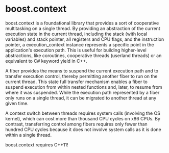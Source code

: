 boost.context
=============

boost.context is a foundational library that provides a sort of cooperative multitasking on a single thread.
By providing an abstraction of the current execution state in the current thread, including the stack (with
local variables) and stack pointer, all registers and CPU flags, and the instruction pointer, a execution_context
instance represents a specific point in the application's execution path. This is useful for building
higher-level abstractions, like coroutines, cooperative threads (userland threads) or an equivalent to
C# keyword yield in C++.

A fiber provides the means to suspend the current execution path and to transfer execution control,
thereby permitting another fiber to run on the current thread. This state full transfer mechanism
enables a fiber to suspend execution from within nested functions and, later, to resume from where it
was suspended. While the execution path represented by a fiber only runs on a single thread, it can be
migrated to another thread at any given time.

A context switch between threads requires system calls (involving the OS kernel), which can cost more than
thousand CPU cycles on x86 CPUs. By contrast, transferring control among fibers requires only fewer than
hundred CPU cycles because it does not involve system calls as it is done within a single thread.

boost.context requires C++11!
